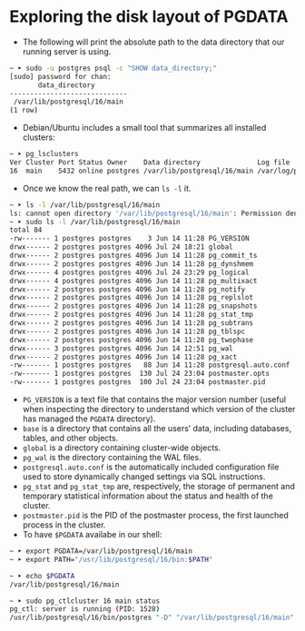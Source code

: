 # Exploring the disk layout of PGDATA

- The following will print the absolute path to the data directory that our running server is using.

```bash
~ ➤ sudo -u postgres psql -c "SHOW data_directory;"
[sudo] password for chan:
       data_directory
-----------------------------
 /var/lib/postgresql/16/main
(1 row)
```

- Debian/Ubuntu includes a small tool that summarizes all installed clusters:

```bash
~ ➤ pg_lsclusters
Ver Cluster Port Status Owner    Data directory              Log file
16  main    5432 online postgres /var/lib/postgresql/16/main /var/log/postgresql/postgresql-16-main.log
```

- Once we know the real path, we can `ls -l` it.

```bash
~ ➤ ls -l /var/lib/postgresql/16/main
ls: cannot open directory '/var/lib/postgresql/16/main': Permission denied
~ ➤ sudo ls -l /var/lib/postgresql/16/main
total 84
-rw------- 1 postgres postgres    3 Jun 14 11:28 PG_VERSION               drwx------ 7 postgres postgres 4096 Jun 14 12:46 base
drwx------ 2 postgres postgres 4096 Jul 24 18:21 global
drwx------ 2 postgres postgres 4096 Jun 14 11:28 pg_commit_ts
drwx------ 2 postgres postgres 4096 Jun 14 11:28 pg_dynshmem
drwx------ 4 postgres postgres 4096 Jul 24 23:29 pg_logical
drwx------ 4 postgres postgres 4096 Jun 14 11:28 pg_multixact
drwx------ 2 postgres postgres 4096 Jun 14 11:28 pg_notify
drwx------ 2 postgres postgres 4096 Jun 14 11:28 pg_replslot              drwx------ 2 postgres postgres 4096 Jun 14 11:28 pg_serial
drwx------ 2 postgres postgres 4096 Jun 14 11:28 pg_snapshots             drwx------ 2 postgres postgres 4096 Jul 24 23:04 pg_stat
drwx------ 2 postgres postgres 4096 Jun 14 11:28 pg_stat_tmp
drwx------ 2 postgres postgres 4096 Jun 14 11:28 pg_subtrans
drwx------ 2 postgres postgres 4096 Jun 14 11:28 pg_tblspc
drwx------ 2 postgres postgres 4096 Jun 14 11:28 pg_twophase
drwx------ 3 postgres postgres 4096 Jun 14 12:51 pg_wal
drwx------ 2 postgres postgres 4096 Jun 14 11:28 pg_xact
-rw------- 1 postgres postgres   88 Jun 14 11:28 postgresql.auto.conf
-rw------- 1 postgres postgres  130 Jul 24 23:04 postmaster.opts
-rw------- 1 postgres postgres  100 Jul 24 23:04 postmaster.pid
```

- `PG_VERSION` is a text file that contains the major version number (useful when inspecting the directory to understand which version of the cluster has managed the `PGDATA` directory).
- `base` is a directory that contains all the users’ data, including databases, tables, and other objects.
- `global` is a directory containing cluster-wide objects.
- `pg_wal` is the directory containing the WAL files.
- `postgresql.auto.conf` is the automatically included configuration file used to store dynamically changed settings via SQL instructions.
- `pg_stat` and `pg_stat_tmp` are, respectively, the storage of permanent and temporary statistical information about the status and health of the cluster.
- `postmaster.pid` is the PID of the postmaster process, the first launched process in the cluster.
- To have `$PGDATA` availabe in our shell:

```bash
~ ➤ export PGDATA=/var/lib/postgresql/16/main
~ ➤ export PATH="/usr/lib/postgresql/16/bin:$PATH"

~ ➤ echo $PGDATA
/var/lib/postgresql/16/main

~ ➤ sudo pg_ctlcluster 16 main status
pg_ctl: server is running (PID: 1528)
/usr/lib/postgresql/16/bin/postgres "-D" "/var/lib/postgresql/16/main" "-c" "config_file=/etc/postgresql/16/main/postgresql.conf"
```

